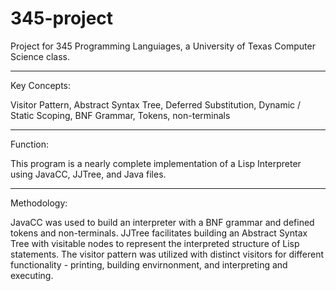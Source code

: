345-project
===========
Project for 345 Programming Languiages, a University of Texas Computer Science class.

---------------------
Key Concepts:

Visitor Pattern, Abstract Syntax Tree, Deferred Substitution, Dynamic / Static Scoping,
BNF Grammar, Tokens, non-terminals

---------------------
Function:

This program is a nearly complete implementation of a Lisp Interpreter using JavaCC, JJTree, and Java files.

---------------------
Methodology:

JavaCC was used to build an interpreter with a BNF grammar and defined tokens and non-terminals. 
JJTree facilitates building an Abstract Syntax Tree with visitable nodes to represent the interpreted structure
of Lisp statements.
The visitor pattern was utilized with distinct visitors for different functionality - printing, building envirnonment, 
and interpreting and executing.

